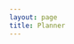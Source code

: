 ```yaml
---
layout: page
title: Planner
---
```


<script src="https://unpkg.com/cart-localstorage@1.1.4/dist/cart-localstorage.min.js" type="text/javascript"></script>

<div>
    <table class="table">
        <tbody class="cart">
        </tbody>
    </table>
</div>

<script>
  function renderCart(items) {
    const $cart = document.querySelector(".cart")

    $cart.innerHTML = items.map((item) => `
        <tr>
          <td>
            ${item.name}
          </td>
          <td class="text-right">
            <Button class="btn btn-primary" onClick="cartLS.remove(${item.id})">Delete</Button>
          </td>
        </tr>`).join("")
  }
  renderCart(cartLS.list())
  cartLS.onChange(renderCart)
</script>